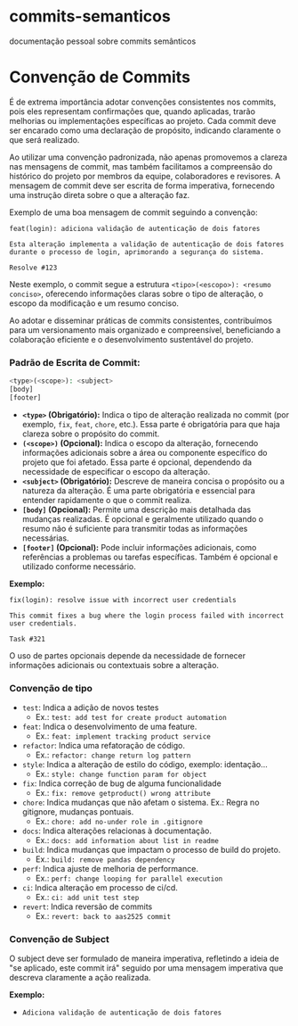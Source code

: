 # commits-semanticos
documentação pessoal sobre commits semânticos


# Convenção de Commits

É de extrema importância adotar convenções consistentes nos commits, pois eles representam confirmações que, quando aplicadas, trarão melhorias ou implementações específicas ao projeto. Cada commit deve ser encarado como uma declaração de propósito, indicando claramente o que será realizado.

Ao utilizar uma convenção padronizada, não apenas promovemos a clareza nas mensagens de commit, mas também facilitamos a compreensão do histórico do projeto por membros da equipe, colaboradores e revisores. A mensagem de commit deve ser escrita de forma imperativa, fornecendo uma instrução direta sobre o que a alteração faz.

Exemplo de uma boa mensagem de commit seguindo a convenção:

```
feat(login): adiciona validação de autenticação de dois fatores

Esta alteração implementa a validação de autenticação de dois fatores durante o processo de login, aprimorando a segurança do sistema.

Resolve #123

```

Neste exemplo, o commit segue a estrutura `<tipo>(<escopo>): <resumo conciso>`, oferecendo informações claras sobre o tipo de alteração, o escopo da modificação e um resumo conciso.

Ao adotar e disseminar práticas de commits consistentes, contribuímos para um versionamento mais organizado e compreensível, beneficiando a colaboração eficiente e o desenvolvimento sustentável do projeto.

### **Padrão de Escrita de Commit:**

```php
<type>(<scope>): <subject>
[body]
[footer]
```

- **`<type>` (Obrigatório):** Indica o tipo de alteração realizada no commit (por exemplo, `fix`, `feat`, `chore`, etc.). Essa parte é obrigatória para que haja clareza sobre o propósito do commit.
- **`(<scope>)` (Opcional):** Indica o escopo da alteração, fornecendo informações adicionais sobre a área ou componente específico do projeto que foi afetado. Essa parte é opcional, dependendo da necessidade de especificar o escopo da alteração.
- **`<subject>` (Obrigatório):** Descreve de maneira concisa o propósito ou a natureza da alteração. É uma parte obrigatória e essencial para entender rapidamente o que o commit realiza.
- **`[body]` (Opcional):** Permite uma descrição mais detalhada das mudanças realizadas. É opcional e geralmente utilizado quando o resumo não é suficiente para transmitir todas as informações necessárias.
- **`[footer]` (Opcional):** Pode incluir informações adicionais, como referências a problemas ou tarefas específicas. Também é opcional e utilizado conforme necessário.

**Exemplo:**

```
fix(login): resolve issue with incorrect user credentials

This commit fixes a bug where the login process failed with incorrect user credentials.

Task #321
```

O uso de partes opcionais depende da necessidade de fornecer informações adicionais ou contextuais sobre a alteração.

### **Convenção de tipo**

- `test`: Indica a adição de novos testes
    - Ex.:  `test: add test for create product automation`
- `feat`: Indica o desenvolvimento de uma feature.
    - Ex.: `feat: implement tracking product service`
- `refactor`: Indica uma refatoração de código.
    - Ex.: `refactor: change return log pattern`
- `style`: Indica a alteração de estilo do código, exemplo: identação…
    - Ex.: `style: change function param for object`
- `fix`: Indica correção de bug de alguma funcionalidade
    - Ex.: `fix: remove getproduct() wrong attribute`
- `chore`: Indica mudanças que não afetam o sistema. Ex.: Regra no gitignore, mudanças pontuais.
    - Ex.: `chore: add no-under role in .gitignore`
- `docs`: Indica alterações relacionas à documentação.
    - Ex.: `docs: add information about list in readme`
- `build`: Indica mudanças que impactam o processo de build do projeto.
    - Ex.: `build: remove pandas dependency`
- `perf`: Indica ajuste de melhoria de performance.
    - Ex.: `perf: change looping for parallel execution`
- `ci`: Indica alteração em processo de ci/cd.
    - Ex.: `ci: add unit test step`
- `revert`: Indica reversão de commits
    - Ex.: `revert: back to aas2525 commit`

### **Convenção de Subject**

O subject deve ser formulado de maneira imperativa, refletindo a ideia de "se aplicado, este commit irá" seguido por uma mensagem imperativa que descreva claramente a ação realizada.

**Exemplo:**

- `Adiciona validação de autenticação de dois fatores`
